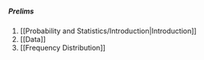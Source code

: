 ##### Prelims
1. [[Probability and Statistics/Introduction|Introduction]]
2. [[Data]]
3. [[Frequency Distribution]]
